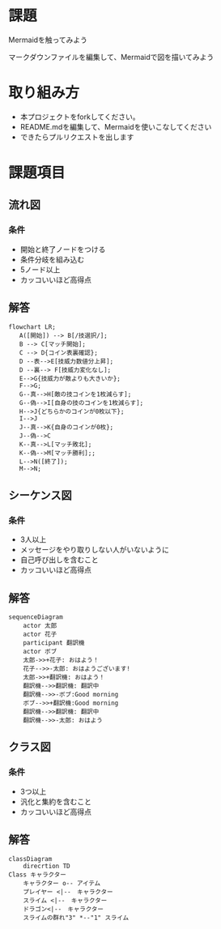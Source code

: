 # 課題
Mermaidを触ってみよう

マークダウンファイルを編集して、Mermaidで図を描いてみよう

# 取り組み方
* 本プロジェクトをforkしてください。
* README.mdを編集して、Mermaidを使いこなしてください
* できたらプルリクエストを出します

# 課題項目
## 流れ図
### 条件
- 開始と終了ノードをつける
- 条件分岐を組み込む
- 5ノード以上
- カッコいいほど高得点

## 解答
```mermaid
flowchart LR;
   A([開始]) --> B[/技選択/];
   B --> C[マッチ開始];
   C --> D{コイン表裏確認};
   D --表-->E[技威力数値分上昇];
   D --裏--> F[技威力変化なし];
   E-->G{技威力が敵よりも大きいか};
   F-->G;
   G--真-->H[敵の技コインを1枚減らす];
   G--偽-->I[自身の技のコインを1枚減らす];
   H-->J{どちらかのコインが0枚以下};
   I-->J
   J--真-->K{自身のコインが0枚};
   J--偽-->C
   K--真-->L[マッチ敗北];
   K--偽-->M[マッチ勝利];;
   L-->N([終了]);
   M-->N;
```

## シーケンス図
### 条件
- 3人以上
- メッセージをやり取りしない人がいないように
- 自己呼び出しを含むこと
- カッコいいほど高得点

## 解答
```mermaid
sequenceDiagram
    actor 太郎
    actor 花子
    participant 翻訳機
    actor ボブ
    太郎->>+花子: おはよう！
    花子-->>-太郎: おはようございます!
    太郎->>+翻訳機: おはよう！
    翻訳機-->>翻訳機: 翻訳中
    翻訳機-->>-ボブ:Good morning
    ボブ-->>+翻訳機:Good morning
    翻訳機-->>翻訳機: 翻訳中
    翻訳機-->>-太郎: おはよう
```

## クラス図

### 条件
- 3つ以上
- 汎化と集約を含むこと
- カッコいいほど高得点

## 解答
```mermaid
classDiagram
    direcrtion TD
Class キャラクター
    キャラクター o-- アイテム
    プレイヤー <|--　キャラクター
    スライム <|--　キャラクター
    ドラゴン<|--　キャラクター
    スライムの群れ"3" *--"1" スライム
    
```
